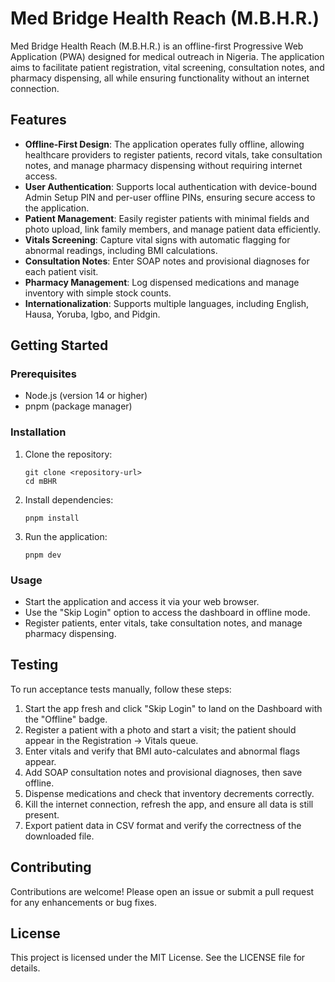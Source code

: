 # Med Bridge Health Reach (M.B.H.R.)

Med Bridge Health Reach (M.B.H.R.) is an offline-first Progressive Web Application (PWA) designed for medical outreach in Nigeria. The application aims to facilitate patient registration, vital screening, consultation notes, and pharmacy dispensing, all while ensuring functionality without an internet connection.

## Features

- **Offline-First Design**: The application operates fully offline, allowing healthcare providers to register patients, record vitals, take consultation notes, and manage pharmacy dispensing without requiring internet access.
- **User Authentication**: Supports local authentication with device-bound Admin Setup PIN and per-user offline PINs, ensuring secure access to the application.
- **Patient Management**: Easily register patients with minimal fields and photo upload, link family members, and manage patient data efficiently.
- **Vitals Screening**: Capture vital signs with automatic flagging for abnormal readings, including BMI calculations.
- **Consultation Notes**: Enter SOAP notes and provisional diagnoses for each patient visit.
- **Pharmacy Management**: Log dispensed medications and manage inventory with simple stock counts.
- **Internationalization**: Supports multiple languages, including English, Hausa, Yoruba, Igbo, and Pidgin.

## Getting Started

### Prerequisites

- Node.js (version 14 or higher)
- pnpm (package manager)

### Installation

1. Clone the repository:
   ```
   git clone <repository-url>
   cd mBHR
   ```

2. Install dependencies:
   ```
   pnpm install
   ```

3. Run the application:
   ```
   pnpm dev
   ```

### Usage

- Start the application and access it via your web browser.
- Use the "Skip Login" option to access the dashboard in offline mode.
- Register patients, enter vitals, take consultation notes, and manage pharmacy dispensing.

## Testing

To run acceptance tests manually, follow these steps:

1. Start the app fresh and click "Skip Login" to land on the Dashboard with the "Offline" badge.
2. Register a patient with a photo and start a visit; the patient should appear in the Registration → Vitals queue.
3. Enter vitals and verify that BMI auto-calculates and abnormal flags appear.
4. Add SOAP consultation notes and provisional diagnoses, then save offline.
5. Dispense medications and check that inventory decrements correctly.
6. Kill the internet connection, refresh the app, and ensure all data is still present.
7. Export patient data in CSV format and verify the correctness of the downloaded file.

## Contributing

Contributions are welcome! Please open an issue or submit a pull request for any enhancements or bug fixes.

## License

This project is licensed under the MIT License. See the LICENSE file for details.